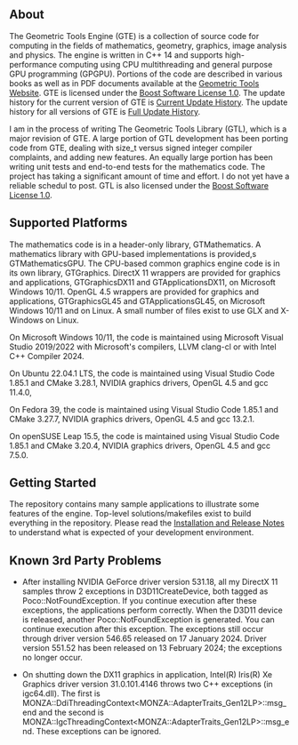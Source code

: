 ## About ##

The Geometric Tools Engine (GTE) is a collection of source code for computing
in the fields of mathematics, geometry, graphics, image analysis and physics.
The engine is written in C++ 14 and supports high-performance computing using
CPU multithreading and general purpose GPU programming (GPGPU). Portions of
the code are described in various books as well as in PDF documents available
at the
[Geometric Tools Website](https://www.geometrictools.com).
GTE is licensed under the
[Boost Software License 1.0](https://www.boost.org/LICENSE_1_0.txt).
The update history for the current version of GTE is
[Current Update History](https://www.geometrictools.com/Downloads/Gte7UpdateHistory.pdf).
The update history for all versions of GTE is [Full Update History](https://www.geometrictools.com/Downloads/GteFullUpdateHistory.pdf).

I am in the process of writing The Geometric Tools Library (GTL),
which is a major revision of GTE. A large portion of GTL development
has been porting code from GTE, dealing with size_t versus signed
integer compiler complaints, and adding new features. An equally
large portion has been writing unit tests and end-to-end tests for
the mathematics code. The project has taking a significant amount
of time and effort. I do not yet have a reliable schedul to post.
GTL is also licensed under the
[Boost Software License 1.0](https://www.boost.org/LICENSE_1_0.txt).

## Supported Platforms ##

The mathematics code is in a header-only library, GTMathematics. A
mathematics library with GPU-based implementations is provided,s
GTMathematicsGPU. The CPU-based common graphics engine code is in its
own library, GTGraphics. DirectX 11 wrappers are provided for graphics
and applications, GTGraphicsDX11 and GTApplicationsDX11, on Microsoft
Windows 10/11. OpenGL 4.5 wrappers are provided for graphics and
applications, GTGraphicsGL45 and GTApplicationsGL45, on Microsoft
Windows 10/11 and on Linux. A small number of files exist to use GLX
and X-Windows on Linux.

On Microsoft Windows 10/11, the code is maintained using Microsoft Visual
Studio 2019/2022 with Microsoft's compilers, LLVM clang-cl or with Intel C++
Compiler 2024.

On Ubuntu 22.04.1 LTS, the code is maintained using Visual Studio Code
1.85.1 and CMake 3.28.1, NVIDIA graphics drivers, OpenGL 4.5 and
gcc 11.4.0, 

On Fedora 39, the code is maintained using Visual Studio Code 1.85.1
and CMake 3.27.7, NVIDIA graphics drivers, OpenGL 4.5 and gcc 13.2.1.

On openSUSE Leap 15.5, the code is maintained using Visual Studio Code 1.85.1
and CMake 3.20.4, NVIDIA graphics drivers, OpenGL 4.5 and gcc 7.5.0.

## Getting Started ##

The repository contains many sample applications to illustrate some
features of the engine. Top-level solutions/makefiles exist to build
everything in the repository. Please read the
[Installation and Release Notes](https://github.com/davideberly/GeometricTools/blob/master/GTE/Gte7p0InstallationRelease.pdf)
to understand what is expected of your development environment.

## Known 3rd Party Problems ##

* After installing NVIDIA GeForce driver version 531.18, all my DirectX 11 samples
  throw 2 exceptions in D3D11CreateDevice, both tagged as Poco::NotFoundException.
  If you continue execution after these exceptions, the applications perform
  correctly. When the D3D11 device is released, another Poco::NotFoundException is
  generated. You can continue execution after this exception. The exceptions still
  occur through driver version 546.65 released on 17 January 2024. Driver version
  551.52 has been released on 13 February 2024; the exceptions no longer occur.
    
 * On shutting down the DX11 graphics in application, Intel(R) Iris(R) Xe Graphics
  driver version 31.0.101.4146 throws two C++ exceptions (in igc64.dll). The first is
  MONZA\::DdiThreadingContext&lt;MONZA::AdapterTraits_Gen12LP&gt;\::msg_end and the
  second is MONZA\::IgcThreadingContext&lt;MONZA::AdapterTraits_Gen12LP&gt;\::msg_end. These
  exceptions can be ignored.
